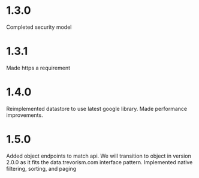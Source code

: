 # 1.3.0

Completed security model

# 1.3.1

Made https a requirement

# 1.4.0

Reimplemented datastore to use latest google library. Made performance improvements.

# 1.5.0

Added object endpoints to match api. We will transition to object in version 2.0.0 as it fits the data.trevorism.com interface pattern.
Implemented native filtering, sorting, and paging